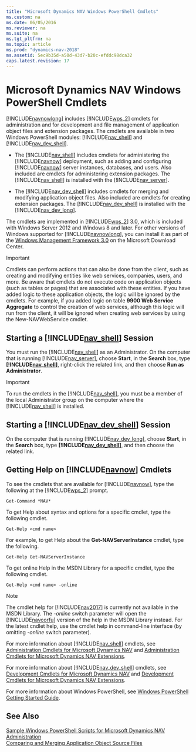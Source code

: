 ```yaml
---
title: "Microsoft Dynamics NAV Windows PowerShell Cmdlets"
ms.custom: na
ms.date: 06/05/2016
ms.reviewer: na
ms.suite: na
ms.tgt_pltfrm: na
ms.topic: article
ms.prod: "dynamics-nav-2018"
ms.assetid: 5ec9b35d-a50d-43d7-b20c-efddc98dca32
caps.latest.revision: 17
---
```

# Microsoft Dynamics NAV Windows PowerShell Cmdlets
[!INCLUDE[navnowlong](includes/navnowlong_md.md)] includes [!INCLUDE[wps_2](includes/wps_2_md.md)] cmdlets for administration and for development and file management of application object files and extension packages. The cmdlets are available in two Windows PowerShell modules: [!INCLUDE[nav_shell](includes/nav_shell_md.md)] and [!INCLUDE[nav_dev_shell](includes/nav_dev_shell_md.md)].  

-   The [!INCLUDE[nav_shell](includes/nav_shell_md.md)] includes cmdlets for administering the [!INCLUDE[navnow](includes/navnow_md.md)] deployment, such as adding and configuring [!INCLUDE[navnow](includes/navnow_md.md)] server instances, databases, and users. Also included are cmdlets for administering extension packages. The [!INCLUDE[nav_shell](includes/nav_shell_md.md)] is installed with the [!INCLUDE[nav_server](includes/nav_server_md.md)].  

-   The [!INCLUDE[nav_dev_shell](includes/nav_dev_shell_md.md)] includes cmdlets for merging and modifying application object files. Also included are cmdlets for creating extension packages. The [!INCLUDE[nav_dev_shell](includes/nav_dev_shell_md.md)] is installed with the [!INCLUDE[nav_dev_long](includes/nav_dev_long_md.md)].  

 The cmdlets are implemented in [!INCLUDE[wps_2](includes/wps_2_md.md)] 3.0, which is included with Windows Server 2012 and Windows 8 and later. For other versions of Windows supported for [!INCLUDE[navnowlong](includes/navnowlong_md.md)], you can install it as part of the [Windows Management Framework 3.0](http://go.microsoft.com/fwlink/?LinkId=293806) on the Microsoft Download Center. 

> [!IMPORTANT]  
>  Cmdlets can perform actions that can also be done from the client, such as creating and modifying entities like web services, companies, users, and more. Be aware that cmdlets do not execute code on application objects (such as tables or pages) that are associated with these entities. If you have added logic to these application objects, the logic will be ignored by the cmdlets. For example, if you added logic on table **9900  Web Service Aggregate** to control the creation of web services, although this logic will run from the client, it will be ignored when creating web services by using the New-NAVWebService cmdlet.  

<!-- 
> [!NOTE]  
>  Alternatively to running [!INCLUDE[nav_shell](includes/nav_shell_md.md)] and [!INCLUDE[nav_dev_shell](includes/nav_dev_shell_md.md)] from where they are installed, you can import the relevant module into the [!INCLUDE[wps_2](includes/wps_2_md.md)] Integrated Scripting Environment \(ISE\).
-->  

## <a name="StartAdminShell"></a>Starting a [!INCLUDE[nav_shell](includes/nav_shell_md.md)] Session  
 You must run the [!INCLUDE[nav_shell](includes/nav_shell_md.md)] as an Administrator. On the computer that is running [!INCLUDE[nav_server](includes/nav_server_md.md)], choose **Start**, in the **Search** box, type **[!INCLUDE[nav_shell](includes/nav_shell_md.md)]**, right-click the related link, and then choose **Run as Administrator**.  

> [!IMPORTANT]  
>  To run the cmdlets in the [!INCLUDE[nav_shell](includes/nav_shell_md.md)], you must be a member of the local Administrator group on the computer where the [!INCLUDE[nav_shell](includes/nav_shell_md.md)] is installed.  

## Starting a [!INCLUDE[nav_dev_shell](includes/nav_dev_shell_md.md)] Session  
 On the computer that is running [!INCLUDE[nav_dev_long](includes/nav_dev_long_md.md)], choose **Start**, in the **Search** box, type **[!INCLUDE[nav_dev_shell](includes/nav_dev_shell_md.md)]**, and then choose the related link.  

## <a name="GetHelp"></a>Getting Help on [!INCLUDE[navnow](includes/navnow_md.md)] Cmdlets  
 To see the cmdlets that are available for [!INCLUDE[navnow](includes/navnow_md.md)], type the following at the [!INCLUDE[wps_2](includes/wps_2_md.md)] prompt.  

```  
Get-Command *NAV*  
```  

 To get Help about syntax and options for a specific cmdlet, type the following cmdlet.  

```  
Get-Help <cmd name>  
```  

 For example, to get Help about the **Get-NAVServerInstance** cmdlet, type the following.  

```  
Get-Help Get-NAVServerInstance  
```  

 To get online Help in the MSDN Library for a specific cmdlet, type the following cmdlet.  

```  
Get-Help <cmd name> -online  
```  

>[!NOTE]
>The cmdlet help for [!INCLUDE[nav2017](includes/nav2017.md)] is currently not available in the MSDN Library. The *-online* switch parameter will open the [!INCLUDE[navcorfu](includes/navcorfu_md.md)] version of the help in the MSDN Library instead. For the latest cndlet help, use the cmdlet help in command-line interface (by omitting *-online* switch parameter).

For more information about [!INCLUDE[nav_shell](includes/nav_shell_md.md)] cmdlets, see [Administration Cmdlets for Microsoft Dynamics NAV](https://docs.microsoft.com/en-us/powershell/module/microsoft.dynamics.nav.management) and [Administration Cmdlets for Microsoft Dynamics NAV Extensions](https://docs.microsoft.com/en-us/powershell/module/microsoft.dynamics.nav.apps.management).  

For more information about [!INCLUDE[nav_dev_shell](includes/nav_dev_shell_md.md)] cmdlets, see [Development Cmdlets for Microsoft Dynamics NAV](https://docs.microsoft.com/en-us/powershell/module/microsoft.dynamics.nav.model.tools) and [Development Cmdlets for Microsoft Dynamics NAV Extensions](https://docs.microsoft.com/en-us/powershell/module/microsoft.dynamics.nav.apps.tools).  

 For more information about Windows PowerShell, see [Windows PowerShell Getting Started Guide](http://go.microsoft.com/fwlink/?LinkID=252252).  

## See Also  
 [Sample Windows PowerShell Scripts for Microsoft Dynamics NAV](Sample-Windows-PowerShell-Scripts-for-Microsoft-Dynamics-NAV.md)   
 [Administration](Administration.md)   
 [Comparing and Merging Application Object Source Files](Comparing-and-Merging-Application-Object-Source-Files.md)  

